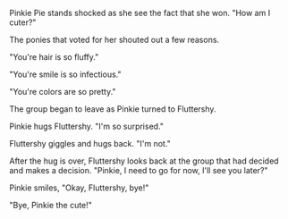 Pinkie Pie stands shocked as she see the fact that she won. "How am I cuter?"

The ponies that voted for her shouted out a few reasons.

"You're hair is so fluffy."

"You're smile is so infectious."

"You're colors are so pretty."

The group began to leave as Pinkie turned to Fluttershy.

Pinkie hugs Fluttershy. "I'm so surprised."

Fluttershy giggles and hugs back. "I'm not."

After the hug is over, Fluttershy looks back at the group that had decided and makes a decision. "Pinkie, I need to go for now, I'll see you later?"

Pinkie smiles, "Okay, Fluttershy, bye!"

"Bye, Pinkie the cute!"
